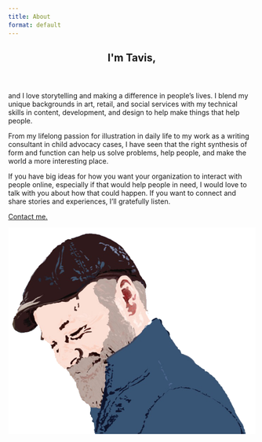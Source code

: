 ```yaml
---
title: About
format: default
---
```


<article class="mainSideMargin">

<header>
    <h1>I'm Tavis,</h1>
</header>

  <p>and I love storytelling and making a difference in people’s lives. I blend my unique backgrounds in art, retail, and social services with my technical skills in content, development, and design to help make things that help people.</p>

  <p>From my lifelong passion for illustration in daily life to my work as a writing consultant in child advocacy cases, I have seen that the right synthesis of form and function can help us solve problems, help people, and make the world a more interesting place.</p>

  <p>If you have big ideas for how you want your organization to interact with people online, especially if that would help people in need, I would love to talk with you about how that could happen. If you want to connect and share stories and experiences, I’ll gratefully listen.</p>

  <p><a href="mailto:tavispost@gmail.com">Contact me.</a></p>

  <img src="images/selfPortrait.png" alt="stylized self portrait of Tavis smiling in a hat">
</article>
